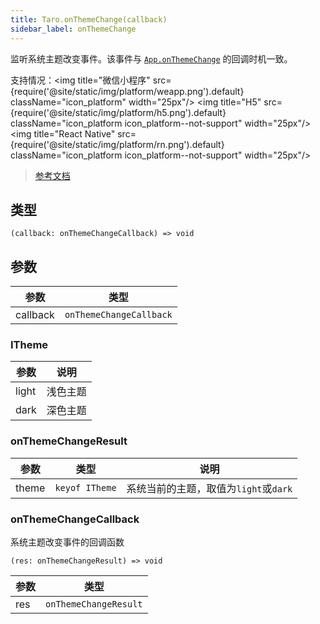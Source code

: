 ```yaml
---
title: Taro.onThemeChange(callback)
sidebar_label: onThemeChange
---
```


监听系统主题改变事件。该事件与 [`App.onThemeChange`](https://developers.weixin.qq.com/miniprogram/dev/reference/api/App.html#onThemeChange-Object-object) 的回调时机一致。

支持情况：<img title="微信小程序" src={require('@site/static/img/platform/weapp.png').default} className="icon_platform" width="25px"/> <img title="H5" src={require('@site/static/img/platform/h5.png').default} className="icon_platform icon_platform--not-support" width="25px"/> <img title="React Native" src={require('@site/static/img/platform/rn.png').default} className="icon_platform icon_platform--not-support" width="25px"/>

> [参考文档](https://developers.weixin.qq.com/miniprogram/dev/api/base/app/app-event/wx.onThemeChange.html)

## 类型

```tsx
(callback: onThemeChangeCallback) => void
```

## 参数

| 参数 | 类型 |
| --- | --- |
| callback | `onThemeChangeCallback` |

### ITheme

| 参数 | 说明 |
| --- | --- |
| light | 浅色主题 |
| dark | 深色主题 |

### onThemeChangeResult

| 参数 | 类型 | 说明 |
| --- | --- | --- |
| theme | `keyof ITheme` | 系统当前的主题，取值为`light`或`dark` |

### onThemeChangeCallback

系统主题改变事件的回调函数

```tsx
(res: onThemeChangeResult) => void
```

| 参数 | 类型 |
| --- | --- |
| res | `onThemeChangeResult` |
